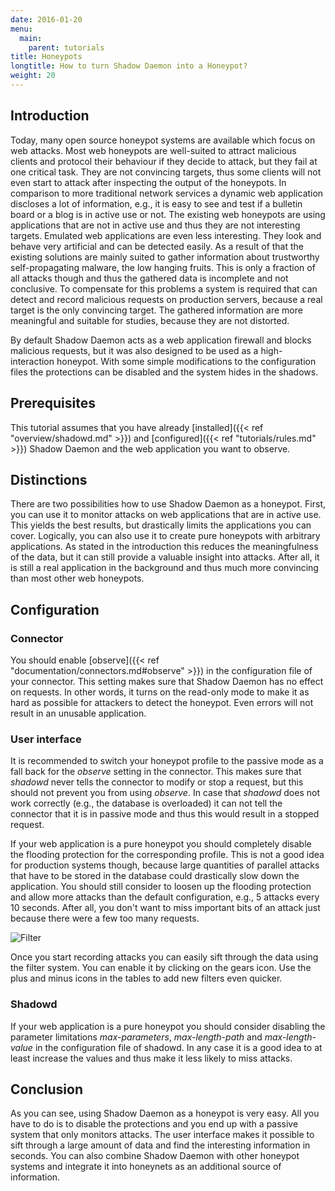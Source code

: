 ```yaml
---
date: 2016-01-20
menu:
  main:
    parent: tutorials
title: Honeypots
longtitle: How to turn Shadow Daemon into a Honeypot?
weight: 20
---
```


## Introduction

Today, many open source honeypot systems are available which focus on web attacks.
Most web honeypots are well-suited to attract malicious clients and protocol their behaviour if they decide to attack, but they fail at one critical task.
They are not convincing targets, thus some clients will not even start to attack after inspecting the output of the honeypots.
In comparison to more traditional network services a dynamic web application discloses a lot of information, e.g., it is easy to see and test if a bulletin board or a blog is in active use or not.
The existing web honeypots are using applications that are not in active use and thus they are not interesting targets.
Emulated web applications are even less interesting.
They look and behave very artificial and can be detected easily.
As a result of that the existing solutions are mainly suited to gather information about trustworthy self-propagating malware, the low hanging fruits.
This is only a fraction of all attacks though and thus the gathered data is incomplete and not conclusive.
To compensate for this problems a system is required that can detect and record malicious requests on production servers, because a real target is the only convincing target.
The gathered information are more meaningful and suitable for studies, because they are not distorted.

By default Shadow Daemon acts as a web application firewall and blocks malicious requests, but it was also designed to be used as a high-interaction honeypot.
With some simple modifications to the configuration files the protections can be disabled and the system hides in the shadows.

## Prerequisites

This tutorial assumes that you have already [installed]({{< ref "overview/shadowd.md" >}}) and [configured]({{< ref "tutorials/rules.md" >}}) Shadow Daemon and the web application you want to observe.

## Distinctions

There are two possibilities how to use Shadow Daemon as a honeypot.
First, you can use it to monitor attacks on web applications that are in active use.
This yields the best results, but drastically limits the applications you can cover.
Logically, you can also use it to create pure honeypots with arbitrary applications.
As stated in the introduction this reduces the meaningfulness of the data, but it can still provide a valuable insight into attacks.
After all, it is still a real application in the background and thus much more convincing than most other web honeypots.

## Configuration

### Connector

You should enable [observe]({{< ref "documentation/connectors.md#observe" >}}) in the configuration file of your connector.
This setting makes sure that Shadow Daemon has no effect on requests.
In other words, it turns on the read-only mode to make it as hard as possible for attackers to detect the honeypot.
Even errors will not result in an unusable application.

### User interface

It is recommended to switch your honeypot profile to the passive mode as a fall back for the *observe* setting in the connector.
This makes sure that *shadowd* never tells the connector to modify or stop a request, but this should not prevent you from using *observe*.
In case that *shadowd* does not work correctly (e.g., the database is overloaded) it can not tell the connector that it is in passive mode and thus this would result in a stopped request.

If your web application is a pure honeypot you should completely disable the flooding protection for the corresponding profile.
This is not a good idea for production systems though, because large quantities of parallel attacks that have to be stored in the database could drastically slow down the application.
You should still consider to loosen up the flooding protection and allow more attacks than the default configuration, e.g., 5 attacks every 10 seconds.
After all, you don't want to miss important bits of an attack just because there were a few too many requests.

<img src="/img/tutorials/filter.png" title="Filter" />

Once you start recording attacks you can easily sift through the data using the filter system. You can enable it by clicking on the gears icon. Use the plus and minus icons in the tables to add new filters even quicker.

### Shadowd

If your web application is a pure honeypot you should consider disabling the parameter limitations *max-parameters*, *max-length-path* and *max-length-value* in the configuration file of shadowd.
In any case it is a good idea to at least increase the values and thus make it less likely to miss attacks.

## Conclusion

As you can see, using Shadow Daemon as a honeypot is very easy.
All you have to do is to disable the protections and you end up with a passive system that only monitors attacks.
The user interface makes it possible to sift through a large amount of data and find the interesting information in seconds.
You can also combine Shadow Daemon with other honeypot systems and integrate it into honeynets as an additional source of information.

